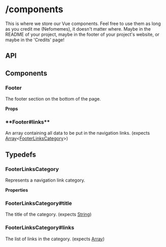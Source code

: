 # /components

This is where we store our Vue components. Feel free to use them as long as you
credit me (Nefomemes), it doesn't matter where. Maybe in the README of your
project, maybe in the footer of your project's website, or maybe in the
'Credits' page!

## **API**

## Components

### Footer

The footer section on the bottom of the page.

**Props**

### \***\*Footer#links\*\***

An array containing all data to be put in the navigation links. (expects
[Array](https://developer.mozilla.org/en-US/docs/Web/JavaScript/Reference/Global_Objects/Array)<[FooterLinksCategory](#FooterLinksCategory)>)

## Typedefs

### FooterLinksCategory

Represents a navigation link category.

**Properties**

### FooterLinksCategory#title

The title of the category. (expects
[String](https://developer.mozilla.org/en-US/docs/Web/JavaScript/Reference/Global_Objects/String))

### FooterLinksCategory#links

The list of links in the category. (expects
[Array<FooterLink>](https://developer.mozilla.org/en-US/docs/Web/JavaScript/Reference/Global_Objects/Array))
